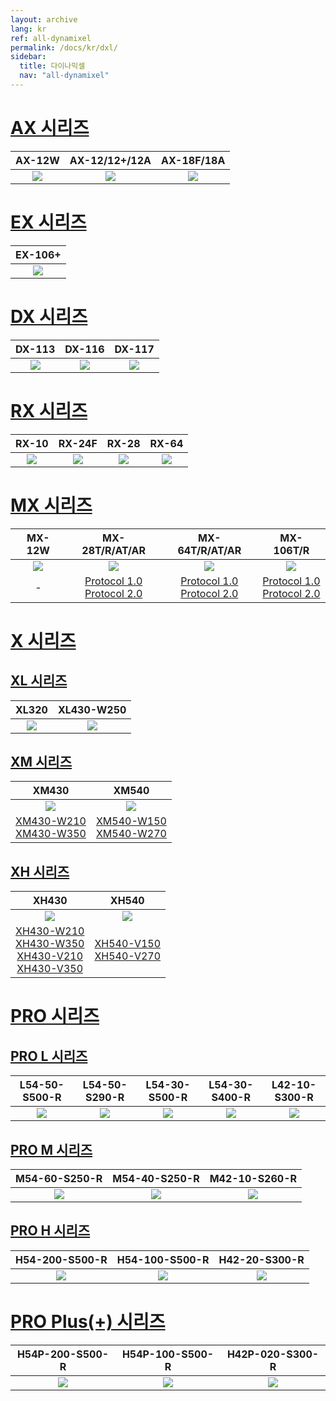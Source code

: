 ```yaml
---
layout: archive
lang: kr
ref: all-dynamixel
permalink: /docs/kr/dxl/
sidebar:
  title: 다이나믹셀
  nav: "all-dynamixel"
---
```


# [AX 시리즈](#ax-시리즈)

|AX-12W|AX-12/12+/12A|AX-18F/18A|
|:---:|:---:|:---:|
|[![](/assets/images/dxl/ax/ax-12w_product.jpg)](/docs/kr/dxl/ax/ax-12w/)|[![](/assets/images/dxl/ax/ax-12a_product.png)](/docs/kr/dxl/ax/ax-12a/)|[![](/assets/images/dxl/ax/ax-18a_product.png)](/docs/kr/dxl/ax/ax-18a/)|

# [EX 시리즈](#ex-시리즈)

|EX-106+|
|:---:|
|[![](/assets/images/dxl/ex/ex-106_product.png)](/docs/kr/dxl/ex/ex-106+/)|

# [DX 시리즈](#dx-시리즈)

|DX-113|DX-116|DX-117|
|:---:|:---:|:---:|
|[![](/assets/images/dxl/dx/dx-113_product.png)](/docs/kr/dxl/dx/dx-113/)|[![](/assets/images/dxl/dx/dx-116_product.png)](/docs/kr/dxl/dx/dx-116/)|[![](/assets/images/dxl/dx/dx-117_product.png)](/docs/kr/dxl/dx/dx-117/)|

# [RX 시리즈](#rx-시리즈)

|RX-10|RX-24F|RX-28|RX-64|
|:---:|:---:|:---:|:---:|
|[![](/assets/images/dxl/rx/rx-10_product.png)](/docs/kr/dxl/rx/rx-10/)|[![](/assets/images/dxl/rx/rx-24f_product.png)](/docs/kr/dxl/rx/rx-24f/)|[![](/assets/images/dxl/rx/rx-28_product.png)](/docs/kr/dxl/rx/rx-28/)|[![](/assets/images/dxl/rx/rx-64_product.png)](/docs/kr/dxl/rx/rx-64/)|

# [MX 시리즈](#mx-시리즈)

|MX-12W|MX-28T/R/AT/AR|MX-64T/R/AT/AR|MX-106T/R|
|:---:|:---:|:---:|:---:|
|[![](/assets/images/dxl/mx/mx-12_product.jpg)](/docs/kr/dxl/mx/mx-12w/)|![](/assets/images/dxl/mx/mx-28ar_product.jpg)|![](/assets/images/dxl/mx/mx-64ar_product.png)|![](/assets/images/dxl/mx/mx-106t_product.jpg)|
|-|[Protocol 1.0](/docs/kr/dxl/mx/mx-28/)<br>[Protocol 2.0](/docs/kr/dxl/mx/mx-28-2/)|[Protocol 1.0](/docs/kr/dxl/mx/mx-64/)<br>[Protocol 2.0](/docs/kr/dxl/mx/mx-64-2/)|[Protocol 1.0](/docs/kr/dxl/mx/mx-106/)<br>[Protocol 2.0](/docs/kr/dxl/mx/mx-106-2/)|

# [X 시리즈](#x-시리즈)

## [XL 시리즈](#xl-시리즈)

|XL320|XL430-W250|
|:---:|:---:|
|[![](/assets/images/dxl/x/xl320_product.jpg)](/docs/kr/dxl/x/xl320/)|[![](/assets/images/dxl/x/xl430_product.png)](/docs/kr/dxl/x/xl430-w250/)|

## [XM 시리즈](#xm-시리즈)

|XM430|XM540|
|:---:|:---:|
|![](/assets/images/dxl/x/x_series_product.png)|![](/assets/images/dxl/x/x540-series_product.png)|
|[XM430-W210](/docs/kr/dxl/x/xm430-w210/)<br>[XM430-W350](/docs/kr/dxl/x/xm430-w350/)|[XM540-W150](/docs/kr/dxl/x/xm540-w150/)<br>[XM540-W270](/docs/kr/dxl/x/xm540-w270/)|

## [XH 시리즈](#xh-시리즈)

|XH430|XH540|
|:---:|:---:|
|![](/assets/images/dxl/x/x_series_product.png)|![](/assets/images/dxl/x/x540-series_product.png)|
|[XH430-W210](/docs/kr/dxl/x/xh430-w210/)<br>[XH430-W350](/docs/kr/dxl/x/xh430-w350/)<br>[XH430-V210](/docs/kr/dxl/x/xh430-v210/)<br>[XH430-V350](/docs/kr/dxl/x/xh430-v350/)|[XH540-V150](/docs/kr/dxl/x/xh540-v150/)<br>[XH540-V270](/docs/kr/dxl/x/xh540-v270/)|

# [PRO 시리즈](#pro-시리즈)

## [PRO L 시리즈](#pro-l-시리즈)

|L54-50-S500-R|L54-50-S290-R|L54-30-S500-R|L54-30-S400-R|L42-10-S300-R|
|:---:|:---:|:---:|:---:|:---:|
|[![](/assets/images/dxl/pro/h54-100-s500-r_product.jpg)](/docs/kr/dxl/pro/l54-50-s500-r/)|[![](/assets/images/dxl/pro/h54-100-s500-r_product.jpg)](/docs/kr/dxl/pro/l54-50-s290-r/)|[![](/assets/images/dxl/pro/h54-100-s500-r_product.jpg)](/docs/kr/dxl/pro/l54-30-s500-r/)|[![](/assets/images/dxl/pro/h54-100-s500-r_product.jpg)](/docs/kr/dxl/pro/l54-30-s400-r/)|[![](/assets/images/dxl/pro/m42-10-s260-r_product.jpg)](/docs/kr/dxl/pro/l42-10-s300-r/)|

## [PRO M 시리즈](#pro-m-시리즈)

|M54-60-S250-R|M54-40-S250-R|M42-10-S260-R|
|:---:|:---:|:---:|
|[![](/assets/images/dxl/pro/h54-200-s500-r_product.jpg)](/docs/kr/dxl/pro/m54-60-s250-r/)|[![](/assets/images/dxl/pro/h54-100-s500-r_product.jpg)](/docs/kr/dxl/pro/m54-40-s250-r/)|[![](/assets/images/dxl/pro/m42-10-s260-r_product.jpg)](/docs/kr/dxl/pro/m42-10-s260-r/)|

## [PRO H 시리즈](#pro-h-시리즈)

|H54-200-S500-R|H54-100-S500-R|H42-20-S300-R|
|:---:|:---:|:---:|
|[![](/assets/images/dxl/pro/h54-200-s500-r_product.jpg)](/docs/kr/dxl/pro/h54-200-s500-r/)|[![](/assets/images/dxl/pro/h54-100-s500-r_product.jpg)](/docs/kr/dxl/pro/h54-100-s500-r/)|[![](/assets/images/dxl/pro/h42-20-s300-r_product.jpg)](/docs/kr/dxl/pro/h42-20-s300-r/)|

# [PRO Plus(+) 시리즈](#pro-plus-시리즈)

|H54P-200-S500-R|H54P-100-S500-R|H42P-020-S300-R|
|:---:|:---:|:---:|
|[![](/assets/images/dxl/pro_plus/h54p-200-s500-r.png)](/docs/kr/dxl/pro_plus/h54p-200-s500-r/)|[![](/assets/images/dxl/pro_plus/h54p-100-s500-r.png)](/docs/kr/dxl/pro_plus/h54p-100-s500-r/)|[![](/assets/images/dxl/pro_plus/h42p-020-s300-r.png)](/docs/kr/dxl/pro_plus/h42p-020-s300-r/)|
